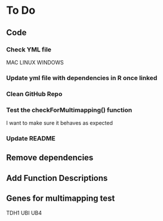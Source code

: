 # To Do

## Code

### Check YML file
MAC
LINUX
WINDOWS

### Update yml file with dependencies in R once linked

### Clean GitHub Repo

### Test the checkForMultimapping() function
I want to make sure it behaves as expected

### Update README 
## Remove dependencies
## Add Function Descriptions

## Genes for multimapping test
TDH1
UBI UB4
